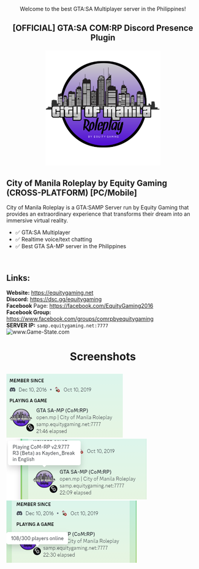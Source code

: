 <p align="center">Welcome to the best GTA:SA Multiplayer server in the Philippines!</p>

## <p align="center">[OFFICIAL] GTA:SA COM:RP Discord Presence Plugin</p>
<p align="center">
  <img src="https://github.com/equitygamingph/comrp_mobile/blob/main/Images/comrp.png" height="auto" width="300px">
</p>

## **City of Manila Roleplay by Equity Gaming (CROSS-PLATFORM) [PC/Mobile]**
 City of Manila Roleplay is a GTA:SAMP Server run by Equity Gaming that provides an extraordinary experience that transforms their dream into an immersive virtual reality.

- ✅ GTA:SA Multiplayer
- ✅ Realtime voice/text chatting
- ✅ Best GTA SA-MP server in the Philippines

<br />

## **Links:**
**Website:** https://equitygaming.net <br/>
**Discord:** https://dsc.gg/equitygaming <br/>
**Facebook** Page: https://facebook.com/EquityGaming2016 <br/>
**Facebook Group:** https://www.facebook.com/groups/comrpbyequitygaming <br/>
**SERVER IP:** `samp.equitygaming.net:7777` <br/>
<img src="http://www.game-state.com/15.235.160.99:7777/430x73_FFFFFF_FF9900_000000_000000.png" alt="www.Game-State.com" style="border-style: none; height: auto; width: 500px;">


# <p align="center">Screenshots</p>
![information](https://github.com/equitygamingph/discord_presence/blob/main/dsc_presence_1.png)
<br />
![information](https://github.com/equitygamingph/discord_presence/blob/main/dsc_presence_2.png)
<br />
![information](https://github.com/equitygamingph/discord_presence/blob/main/dsc_presence_3.png)
